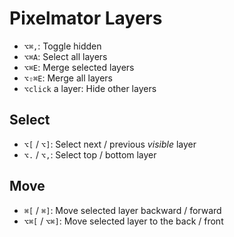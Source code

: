 # Pixelmator Layers

- `⌥⌘,`: Toggle hidden
- `⌥⌘A`: Select all layers
- `⌥⌘E`: Merge selected layers
- `⌥⇧⌘E`: Merge all layers
- `⌥click` a layer: Hide other layers

## Select

- `⌥[` / `⌥]`: Select next / previous *visible* layer
- `⌥.` / `⌥,`: Select top / bottom layer

## Move

- `⌘[` / `⌘]`: Move selected layer backward / forward
- `⌥⌘[` / `⌥⌘]`: Move selected layer to the back / front

